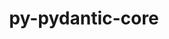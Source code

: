 ---
title: "py-pydantic-core"
layout: cache
categories: [package, develop]
meta: {"compilers": ["apple-clang@=16.0.0", "gcc@=13.2.0"], "num_specs": 17, "num_specs_by_stack": {"ml-darwin-aarch64-mps": 3, "ml-linux-aarch64-cpu": 7, "ml-linux-aarch64-cuda": 7, "ml-linux-x86_64-cpu": 7, "ml-linux-x86_64-cuda": 7, "root": 17}, "oss": ["sequoia", "ubuntu24.04"], "platforms": ["darwin", "linux"], "stacks": ["ml-darwin-aarch64-mps", "ml-linux-aarch64-cpu", "ml-linux-aarch64-cuda", "ml-linux-x86_64-cpu", "ml-linux-x86_64-cuda", "root"], "targets": ["aarch64", "x86_64_v3"], "versions": ["2.27.1"]}
spec_details: [{"compiler": "gcc@=13.2.0", "hash": "2aiasyhszid6rksptzxmcp4vw3rifcks", "os": "ubuntu24.04", "platform": "linux", "size": "-", "stacks": ["ml-linux-aarch64-cpu", "ml-linux-aarch64-cuda", "root"], "target": "aarch64", "variants": ["build_system=python_pip"], "versions": ["2.27.1"]}, {"compiler": "gcc@=13.2.0", "hash": "6dm2f264cs77hkszgr6xxkxqoauu4jit", "os": "ubuntu24.04", "platform": "linux", "size": "-", "stacks": ["ml-linux-x86_64-cpu", "ml-linux-x86_64-cuda", "root"], "target": "x86_64_v3", "variants": ["build_system=python_pip"], "versions": ["2.27.1"]}, {"compiler": "gcc@=13.2.0", "hash": "dewjbqxj2mbbe3o5ctlfuijpi6rpn7ec", "os": "ubuntu24.04", "platform": "linux", "size": "-", "stacks": ["ml-linux-aarch64-cpu", "ml-linux-aarch64-cuda", "root"], "target": "aarch64", "variants": ["build_system=python_pip"], "versions": ["2.27.1"]}, {"compiler": "gcc@=13.2.0", "hash": "e75ygdivkrynexm4ll62vvdatetoti4h", "os": "ubuntu24.04", "platform": "linux", "size": "-", "stacks": ["ml-linux-aarch64-cpu", "ml-linux-aarch64-cuda", "root"], "target": "aarch64", "variants": ["build_system=python_pip"], "versions": ["2.27.1"]}, {"compiler": "gcc@=13.2.0", "hash": "ftkt7rr3dbgxdzttfa2atmldhz4ymknt", "os": "ubuntu24.04", "platform": "linux", "size": "-", "stacks": ["ml-linux-x86_64-cpu", "ml-linux-x86_64-cuda", "root"], "target": "x86_64_v3", "variants": ["build_system=python_pip"], "versions": ["2.27.1"]}, {"compiler": "apple-clang@=16.0.0", "hash": "j5rqmptocky2knjfyg2wf7anlnuzhp4b", "os": "sequoia", "platform": "darwin", "size": "-", "stacks": ["ml-darwin-aarch64-mps", "root"], "target": "aarch64", "variants": ["build_system=python_pip"], "versions": ["2.27.1"]}, {"compiler": "gcc@=13.2.0", "hash": "l3chvpmvocq6xsu5xafuib4ozbg7xcjy", "os": "ubuntu24.04", "platform": "linux", "size": "-", "stacks": ["ml-linux-aarch64-cpu", "ml-linux-aarch64-cuda", "root"], "target": "aarch64", "variants": ["build_system=python_pip"], "versions": ["2.27.1"]}, {"compiler": "gcc@=13.2.0", "hash": "lnb3c6o2lksxf3gyez2vdit52dhgb5i3", "os": "ubuntu24.04", "platform": "linux", "size": "-", "stacks": ["ml-linux-aarch64-cpu", "ml-linux-aarch64-cuda", "root"], "target": "aarch64", "variants": ["build_system=python_pip"], "versions": ["2.27.1"]}, {"compiler": "gcc@=13.2.0", "hash": "ly36iim2gob443onyrzhf5vomsirn5hk", "os": "ubuntu24.04", "platform": "linux", "size": "-", "stacks": ["ml-linux-x86_64-cpu", "ml-linux-x86_64-cuda", "root"], "target": "x86_64_v3", "variants": ["build_system=python_pip"], "versions": ["2.27.1"]}, {"compiler": "gcc@=13.2.0", "hash": "m4y6maf3xmq3etdaspo5tk2zif75mkyo", "os": "ubuntu24.04", "platform": "linux", "size": "-", "stacks": ["ml-linux-aarch64-cpu", "ml-linux-aarch64-cuda", "root"], "target": "aarch64", "variants": ["build_system=python_pip"], "versions": ["2.27.1"]}, {"compiler": "gcc@=13.2.0", "hash": "meovjgg7ziaalylbspkerdgk4ruznzgt", "os": "ubuntu24.04", "platform": "linux", "size": "-", "stacks": ["ml-linux-x86_64-cpu", "ml-linux-x86_64-cuda", "root"], "target": "x86_64_v3", "variants": ["build_system=python_pip"], "versions": ["2.27.1"]}, {"compiler": "gcc@=13.2.0", "hash": "mwp3oywlsxje7lllqsf4jv23r2eeliso", "os": "ubuntu24.04", "platform": "linux", "size": "-", "stacks": ["ml-linux-x86_64-cpu", "ml-linux-x86_64-cuda", "root"], "target": "x86_64_v3", "variants": ["build_system=python_pip"], "versions": ["2.27.1"]}, {"compiler": "gcc@=13.2.0", "hash": "q52cmlb4t3slbs6jcxdmydgolox437bk", "os": "ubuntu24.04", "platform": "linux", "size": "-", "stacks": ["ml-linux-x86_64-cpu", "ml-linux-x86_64-cuda", "root"], "target": "x86_64_v3", "variants": ["build_system=python_pip"], "versions": ["2.27.1"]}, {"compiler": "apple-clang@=16.0.0", "hash": "rehzz3accudhn3revp6womb6km7yosqn", "os": "sequoia", "platform": "darwin", "size": "-", "stacks": ["ml-darwin-aarch64-mps", "root"], "target": "aarch64", "variants": ["build_system=python_pip"], "versions": ["2.27.1"]}, {"compiler": "gcc@=13.2.0", "hash": "t2pcvjg7rvzuambzozzbpac42gogjw4a", "os": "ubuntu24.04", "platform": "linux", "size": "-", "stacks": ["ml-linux-x86_64-cpu", "ml-linux-x86_64-cuda", "root"], "target": "x86_64_v3", "variants": ["build_system=python_pip"], "versions": ["2.27.1"]}, {"compiler": "gcc@=13.2.0", "hash": "v63gefolr5cmfuqfblyvftkhp6zwfra7", "os": "ubuntu24.04", "platform": "linux", "size": "-", "stacks": ["ml-linux-aarch64-cpu", "ml-linux-aarch64-cuda", "root"], "target": "aarch64", "variants": ["build_system=python_pip"], "versions": ["2.27.1"]}, {"compiler": "apple-clang@=16.0.0", "hash": "znljnv7v3466xt4bpnlm5b7gpzfc6ly3", "os": "sequoia", "platform": "darwin", "size": "-", "stacks": ["ml-darwin-aarch64-mps", "root"], "target": "aarch64", "variants": ["build_system=python_pip"], "versions": ["2.27.1"]}]
---